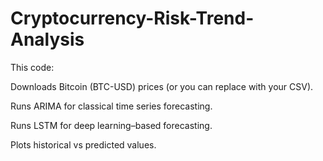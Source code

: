 # Cryptocurrency-Risk-Trend-Analysis
This code:

Downloads Bitcoin (BTC-USD) prices (or you can replace with your CSV).

Runs ARIMA for classical time series forecasting.

Runs LSTM for deep learning–based forecasting.

Plots historical vs predicted values.

